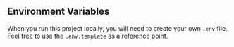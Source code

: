 ## Environment Variables

When you run this project locally, you will need to create your own `.env` file. Feel free to use the `.env.template` as a reference point.
